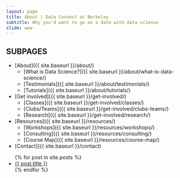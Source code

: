 ```yaml
---
layout: page
title: About | Data Connect at Berkeley
subtitle: Why you'd want to go on a date with data science
slide: wow
---
```


## SUBPAGES

- [About]({{ site.baseurl }}/about/)
    - [What is Data Science?]({{ site.baseurl }}/about/what-is-data-science/)
    - [Testimonials]({{ site.baseurl }}/about/testimonials/)
    - [Tutorials]({{ site.baseurl }}/about/tutorials/)
- [Get involved]({{ site.baseurl }}/get-involved/)
    - [Classes]({{ site.baseurl }}/get-involved/classes/)
    - [Clubs/Teams]({{ site.baseurl }}/get-involved/clubs-teams/)
    - [Research]({{ site.baseurl }}/get-involved/research/)
- [Resources]({{ site.baseurl }}/resources/)
    - [Workshops]({{ site.baseurl }}/resources/workshops/)
    - [Consulting]({{ site.baseurl }}/resources/consulting/)
    - [Course Map]({{ site.baseurl }}/resources/course-map/)
- [Contact]({{ site.baseurl }}/contact)

<ul>
  {% for post in site.posts %}
    <li>
      <a href="{{ post.url }}">{{ post.title }}</a>
    </li>
  {% endfor %}
</ul>
